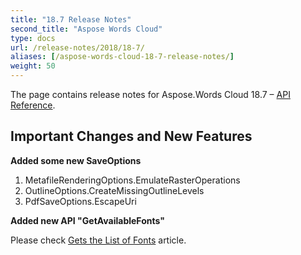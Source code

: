 ```yaml
---
title: "18.7 Release Notes"
second_title: "Aspose Words Cloud"
type: docs
url: /release-notes/2018/18-7/
aliases: [/aspose-words-cloud-18-7-release-notes/]
weight: 50
---
```


The page contains release notes for Aspose.Words Cloud 18.7 – [API Reference](https://apireference.aspose.cloud/words/).

## Important Changes and New Features

**Added some new SaveOptions**

1. MetafileRenderingOptions.EmulateRasterOperations
1. OutlineOptions.CreateMissingOutlineLevels
1. PdfSaveOptions.EscapeUri

**Added new API "GetAvailableFonts"**

Please check [Gets the List of Fonts](/words/fonts/gets-the-list-of-fonts/) article.
